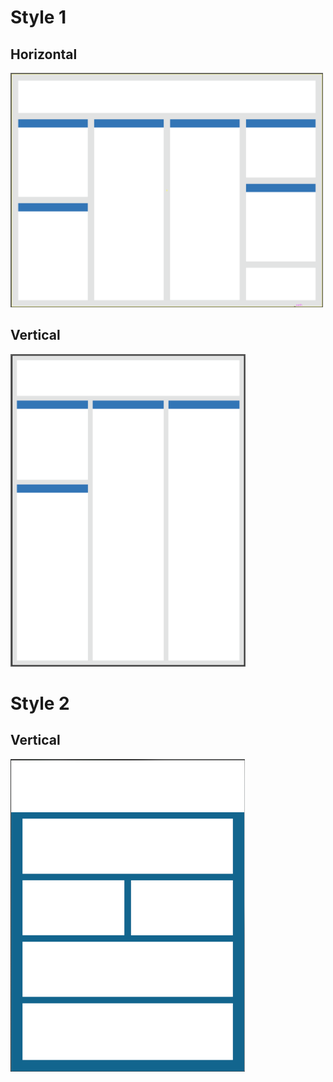 # Style 1
## Horizontal
[<img src="../Gallery/Horizontal_Style1.png" width="500">](36x48_Horizontal_Style1.pptx "Horizontal Style 1")

## Vertical
[<img src="../Gallery/Vertical_Style1.png" height="500">](48x36_Vertical_Style1.pptx "Vertical Style 1")

# Style 2
## Vertical 
[<img src="../Gallery/Vertical_Style2.png" height="500">](48x36_Vertical_Style2.pptx "Vertical Style 2")
